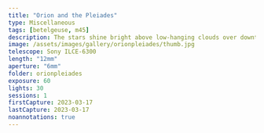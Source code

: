 ```yaml
---
title: "Orion and the Pleiades"
type: Miscellaneous
tags: [betelgeuse, m45]
description: The stars shine bright above low-hanging clouds over downtown Monroe, WA.
image: /assets/images/gallery/orionpleiades/thumb.jpg
telescope: Sony ILCE-6300
length: "12mm"
aperture: "6mm"
folder: orionpleiades
exposure: 60
lights: 30
sessions: 1
firstCapture: 2023-03-17 
lastCapture: 2023-03-17
noannotations: true
---
```

